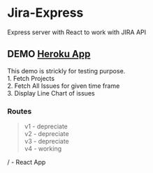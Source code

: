 # Jira-Express
Express server with React to work with JIRA API

## DEMO [Heroku App](https://jira-express-app.herokuapp.com/)
This demo is strickly for testing purpose.
<br />1. Fetch Projects
<br />2. Fetch All Issues for given time frame
<br />3. Display Line Chart of issues 
### Routes
>v1 - depreciate
<br />v2 - depreciate
<br />v3 - depreciate
<br />v4 - working

/ - React App